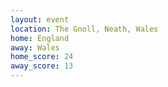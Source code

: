 ```yaml
---
layout: event
location: The Gnoll, Neath, Wales
home: England
away: Wales
home_score: 24
away_score: 13
---
```

